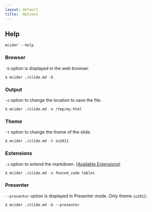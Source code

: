 ```yaml
---
layout: default
title:  Options
---
```


## Help

```
mcider --help
```

### Browser

`-b` option is displayed in the web browser.

```
$ mcider ./slide.md -b
```

### Output

`-o` option to change the location to save the file.

```
$ mcider ./slide.md -o /tmp/my.html
```

### Theme

`-t` option to change the theme of the slide.

```
$ mcider ./slide.md -t io2011
```

### Extensions

`-x` option to extend the markdown. [(Available Extensions)](https://pythonhosted.org/Markdown/extensions/index.html)

```
$ mcider ./slide.md -x fenced_code tables
```

### Presenter

`--presenter` option is displayed in Presenter mode. Only theme `io2012`.

```
$ mcider ./slide.md -b --presenter
```
